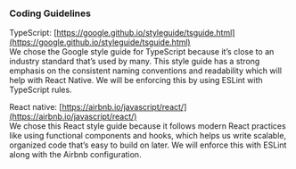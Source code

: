 ### **Coding Guidelines**

TypeScript: [https://google.github.io/styleguide/tsguide.html](https://google.github.io/styleguide/tsguide.html)  
We chose the Google style guide for TypeScript because it’s close to an industry standard that’s used by many. This style guide has a strong emphasis on the consistent naming conventions and readability which will help with React Native. We will be enforcing this by using ESLint with TypeScript rules.

React native: [https://airbnb.io/javascript/react/](https://airbnb.io/javascript/react/)  
We chose this React style guide because it follows modern React practices like using functional components and hooks, which helps us write scalable, organized code that’s easy to build on later. We will enforce this with ESLint along with the Airbnb configuration. 


